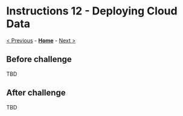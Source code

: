 # Instructions 12 - Deploying Cloud Data

[< Previous](./Instructions-11.md) - **[Home](../README.md)** - [Next >](./Instructions-13.md)

## Before challenge

TBD

## After challenge

TBD
